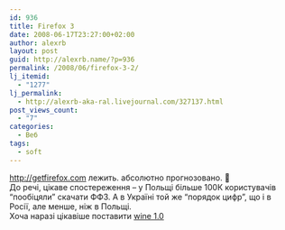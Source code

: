 ```yaml
---
id: 936
title: Firefox 3
date: 2008-06-17T23:27:00+02:00
author: alexrb
layout: post
guid: http://alexrb.name/?p=936
permalink: /2008/06/firefox-3-2/
lj_itemid:
  - "1277"
lj_permalink:
  - http://alexrb-aka-ral.livejournal.com/327137.html
post_views_count:
  - "7"
categories:
  - Веб
tags:
  - soft
---
```

<http://getfirefox.com> лежить. абсолютно прогнозовано. 🙂  
До речі, цікаве спостереження &#8211; у Польщі більше 100К користувачів &#8220;пообіцяли&#8221; скачати ФФ3. А в Україні той же &#8220;порядок цифр&#8221;, що і в Росії, але менше, ніж в Польщі.  
Хоча наразі цікавіше поставити [wine 1.0](http://www.winehq.org/)